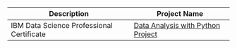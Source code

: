 
|Description|Project Name|
|---|---|
|IBM Data Science Professional Certificate|[Data Analysis with Python Project](https://github.com/achannaung/projects/blob/d91087b2220706ee70c8ee03f70dba23727c8d4d/IBM-Data_Science_Professional_Certificate/Data_Analysis_with_Python_Project.ipynb)|
